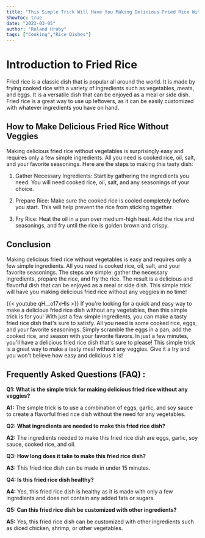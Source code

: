 ```yaml
---
title: "This Simple Trick Will Have You Making Delicious Fried Rice Without Any Veggies - You Won't Believe How Easy It Is!"
ShowToc: true 
date: "2023-03-05"
author: "Roland Hruby" 
tags: ["Cooking","Rice Dishes"]
---
```

# Introduction to Fried Rice

Fried rice is a classic dish that is popular all around the world. It is made by frying cooked rice with a variety of ingredients such as vegetables, meats, and eggs. It is a versatile dish that can be enjoyed as a meal or side dish. Fried rice is a great way to use up leftovers, as it can be easily customized with whatever ingredients you have on hand.

## How to Make Delicious Fried Rice Without Veggies

Making delicious fried rice without vegetables is surprisingly easy and requires only a few simple ingredients. All you need is cooked rice, oil, salt, and your favorite seasonings. Here are the steps to making this tasty dish:

1. Gather Necessary Ingredients: Start by gathering the ingredients you need. You will need cooked rice, oil, salt, and any seasonings of your choice.

2. Prepare Rice: Make sure the cooked rice is cooled completely before you start. This will help prevent the rice from sticking together.

3. Fry Rice: Heat the oil in a pan over medium-high heat. Add the rice and seasonings, and fry until the rice is golden brown and crispy.

## Conclusion

Making delicious fried rice without vegetables is easy and requires only a few simple ingredients. All you need is cooked rice, oil, salt, and your favorite seasonings. The steps are simple: gather the necessary ingredients, prepare the rice, and fry the rice. The result is a delicious and flavorful dish that can be enjoyed as a meal or side dish. This simple trick will have you making delicious fried rice without any veggies in no time!

{{< youtube qH__o17xHls >}} 
If you're looking for a quick and easy way to make a delicious fried rice dish without any vegetables, then this simple trick is for you! With just a few simple ingredients, you can make a tasty fried rice dish that's sure to satisfy. All you need is some cooked rice, eggs, and your favorite seasonings. Simply scramble the eggs in a pan, add the cooked rice, and season with your favorite flavors. In just a few minutes, you'll have a delicious fried rice dish that's sure to please! This simple trick is a great way to make a tasty meal without any veggies. Give it a try and you won't believe how easy and delicious it is!

## Frequently Asked Questions (FAQ) :
**Q1: What is the simple trick for making delicious fried rice without any veggies?**

**A1:** The simple trick is to use a combination of eggs, garlic, and soy sauce to create a flavorful fried rice dish without the need for any vegetables. 

**Q2: What ingredients are needed to make this fried rice dish?**

**A2:** The ingredients needed to make this fried rice dish are eggs, garlic, soy sauce, cooked rice, and oil. 

**Q3: How long does it take to make this fried rice dish?**

**A3:** This fried rice dish can be made in under 15 minutes. 

**Q4: Is this fried rice dish healthy?**

**A4:** Yes, this fried rice dish is healthy as it is made with only a few ingredients and does not contain any added fats or sugars. 

**Q5: Can this fried rice dish be customized with other ingredients?**

**A5:** Yes, this fried rice dish can be customized with other ingredients such as diced chicken, shrimp, or other vegetables.




